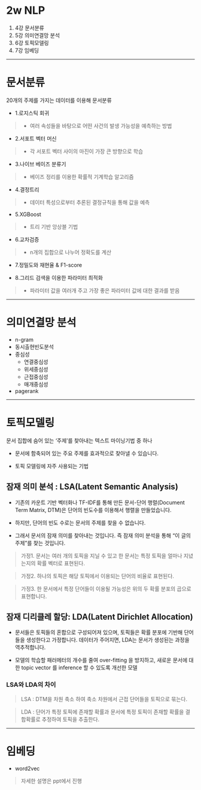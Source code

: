 # 2w NLP
1. 4강 문서분류
2. 5강 의미연결망 분석
3. 6강 토픽모델링 
4. 7강 임베딩

--- 

# 문서분류
20개의 주제를 가지는 데이터를 이용해 문서분류

- 1.로지스틱 회귀  
>  - 여러 속성들을 바탕으로 어떤 사건의 발생 가능성을 예측하는 방법

- 2.서포트 벡터 머신
> - 각 서포트 벡터 사이의 마진이 가장 큰 방향으로 학습

- 3.나이브 베이즈 분류기
> - 베이즈 정리를 이용한 확률적 기계학습 알고리즘

- 4.결정트리
> - 데이터 특성으로부터 추론된 결정규칙을 통해 값을 예측

- 5.XGBoost 
> - 트리 기반 앙상블 기법 

- 6.교차검증
> - n개의 집합으로 나누어 정확도를 계산

- 7.정밀도와 재현율 & F1-score

- 8.그리드 검색을 이용한 파라미터 최적화 
> - 파라미터 값을 여러개 주고 가장 좋은 파라미터 값에 대한 결과를 받음

----

# 의미연결망 분석

- n-gram
- 동시출현빈도분석
- 중심성
    - 연결중심성
    - 위세중심성
    - 근접중심성
    - 매개중심성
- pagerank

---- 

# 토픽모델링 
문서 집합에 숨어 있는 ‘주제’를 찾아내는 텍스트 마이닝기법 중 하나

- 문서에 함축되어 있는 주요 주제를 효과적으로 찾아낼 수 있습니다.

- 토픽 모델링에 자주 사용되는 기법

## 잠재 의미 분석 : LSA(Latent Semantic Analysis)

- 기존의 카운트 기반 벡터화나 TF-IDF를 통해 만든 문서-단어 행렬(Document Term Matrix, DTM)은 단어의 빈도수를 이용해서 행렬을 만들었습니다.

- 하지만, 단어의 빈도 수로는 문서의 주제를 찾을 수 없습니다.

- 그래서 문서의 잠재 의미를 찾아내는 것입니다.  즉 잠재 의미 분석을 통해 “이 글의 주제”를 찾는 것입니다.

> 가정1. 문서는 여러 개의 토픽을 지닐 수 있고 한 문서는 특정 토픽을 얼마나 지녔는지의 확률 벡터로 표현된다.

> 가정2. 하나의 토픽은 해당 토픽에서 이용되는 단어의 비율로 표현된다.

> 가정3. 한 문서에서 특정 단어들이 이용될 가능성은 위의 두 확률 분포의 곱으로 표현합니다.

## 잠재 디리클레 할당: LDA(Latent Dirichlet Allocation)

- 문서들은 토픽들의 혼합으로 구성되어져 있으며, 토픽들은 확률 분포에 기반해 단어들을 생성한다고 가정합니다. 데이터가 주어지면, LDA는 문서가 생성된는 과정을 역추적합니다.

- 모델의 학습할 패러메터의 개수를 줄여 over-fitting 을 방지하고, 새로운 문서에 대한 topic vector 를 inference 할 수 있도록 개선한 모델

### LSA와 LDA의 차이

> LSA : DTM을 차원 축소 하여 축소 차원에서 근접 단어들을 토픽으로 묶는다.

> LDA : 단어가 특정 토픽에 존재할 확률과 문서에 특정 토픽이 존재할 확률을 결합확률로 추정하여 토픽을 추출한다.

----
 
# 임베딩
- word2vec
> 자세한 설명은 ppt에서 진행
































